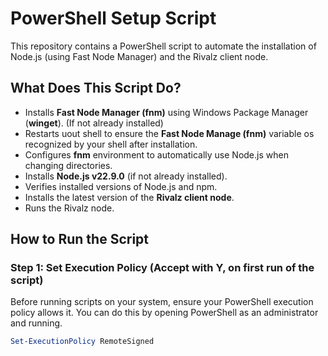# PowerShell Setup Script

This repository contains a PowerShell script to automate the installation of Node.js (using Fast Node Manager) and the Rivalz client node.

## What Does This Script Do?
- Installs **Fast Node Manager (fnm)** using Windows Package Manager (**winget**). (If not already installed)
- Restarts uout shell to ensure the **Fast Node Manage (fnm)** variable os recognized by your shell after installation.
- Configures **fnm** environment to automatically use Node.js when changing directories.
- Installs **Node.js v22.9.0** (if not already installed).
- Verifies installed versions of Node.js and npm.
- Installs the latest version of the **Rivalz client node**.
- Runs the Rivalz node.

## How to Run the Script

### Step 1: Set Execution Policy (Accept with Y, on first run of the script)

Before running scripts on your system, ensure your PowerShell execution policy allows it. You can do this by opening PowerShell as an administrator and running.

```powershell
Set-ExecutionPolicy RemoteSigned
